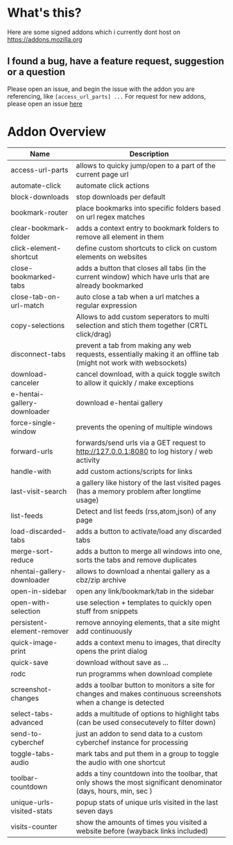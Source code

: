 # What's this? 

Here are some signed addons which i currently dont host on https://addons.mozilla.org

## I found a bug, have a feature request, suggestion or a question

Please open an issue, and begin the issue with the addon you are referencing, like `[access_url_parts] ...`
For request for new addons, please open an issue [here](https://github.com/igorlogius/igorlogius/issues/new)

# Addon Overview 

| Name | Description |
| --- | --- | 
| access-url-parts | allows to quicky jump/open to a part of the current page url |
| automate-click  | automate click actions | 
| block-downloads | stop downloads per default |
| bookmark-router | place bookmarks into specific folders based on url regex matches | 
| clear-bookmark-folder| adds a context entry to bookmark folders to remove all element in them | 
| click-element-shortcut | define custom shortcuts to click on custom elements on websites |
| close-bookmarked-tabs | adds a button that closes all tabs (in the current window) which have urls that are already bookmarked | 
| close-tab-on-url-match | auto close a tab when a url matches a regular expression | 
| copy-selections | Allows to add custom seperators to multi selection and stich them together (CRTL click/drag) |
| disconnect-tabs | prevent a tab from making any web requests, essentially making it an offline tab (might not work with websockets)|
| download-canceler | cancel download, with a quick toggle switch to allow it quickly / make exceptions |
| e-hentai-gallery-downloader | download e-hentai gallery |
| force-single-window | prevents the opening of multiple windows | 
| forward-urls | forwards/send urls via a GET request to http://127.0.0.1:8080 to log history / web activity |
| handle-with | add custom actions/scripts for links |
| last-visit-search | a gallery like history of the last visited pages (has a memory problem after longtime usage) |
| list-feeds | Detect and list feeds (rss,atom,json) of any page |
| load-discarded-tabs | adds a button to activate/load any discarded tabs |
| merge-sort-reduce | adds a button to merge all windows into one, sorts the tabs and remove duplicates|
| nhentai-gallery-downloader | allows to download a nhentai gallery as a cbz/zip archive |
| open-in-sidebar | open any link/bookmark/tab in the sidebar |
| open-with-selection | use selection + templates to quickly open stuff from snippets |
| persistent-element-remover | remove annoying elements, that a site might add continuously |
| quick-image-print | adds a context menu to images, that direclty opens the print dialog |
| quick-save | download without save as ... |
| rodc | run programms when download complete | 
| screenshot-changes | adds a toolbar button to monitors a site for changes and  makes continuous screenshots when a change is detected  |
| select-tabs-advanced | adds a multitude of options to highlight tabs (can be used consecutevely to filter down) |
| send-to-cyberchef | just an addon to send data to a custom cyberchef instance for processing |
| toggle-tabs-audio| mark tabs and put them in a group to toggle the audio with one shortcut| 
| toolbar-countdown | adds a tiny countdown into the toolbar, that only shows the most significant denominator (days, hours, min, sec ) | 
| unique-urls-visited-stats | popup stats of unique urls visited in the last seven days |
| visits-counter | show the amounts of times you visited a website before (wayback links included) |
